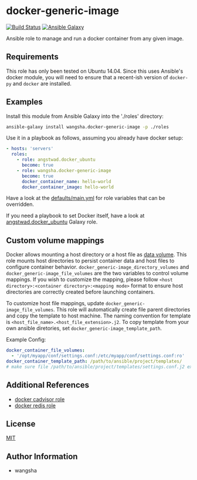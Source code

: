 docker-generic-image
============

[![Build Status](https://travis-ci.org/wangsha/docker-generic-image.svg?branch=master)](https://travis-ci.org/wangsha/docker-generic-image)
[![Ansible Galaxy](https://img.shields.io/badge/AnsibleGalaxy-wangsha.docker--generic--image-blue.svg)](https://galaxy.ansible.com/wangsha/docker-generic-image/)

Ansible role to manage and run a docker container from any given image.

Requirements
------------

This role has only been tested on Ubuntu 14.04. Since this uses Ansible's
docker module, you will need to ensure that a recent-ish version of `docker-py`
and `docker` are installed.

Examples
--------

Install this module from Ansible Galaxy into the './roles' directory:
```bash
ansible-galaxy install wangsha.docker-generic-image -p ./roles
```

Use it in a playbook as follows, assuming you already have docker setup:
```yaml
- hosts: 'servers'
  roles:
    - role: angstwad.docker_ubuntu
      become: true
    - role: wangsha.docker-generic-image
      become: true
      docker_container_name: hello-world
      docker_container_image: hello-world
```

Have a look at the [defaults/main.yml](defaults/main.yml) for role variables
that can be overridden.


If you need a playbook to set Docker itself, have a look at [angstwad.docker_ubuntu](https://github.com/angstwad/docker.ubuntu) Galaxy
role.


Custom volume mappings
----------------------
Docker allows mounting a host directory or a host file as [data volume](https://docs.docker.com/engine/userguide/containers/dockervolumes/).
This role mounts host directories to persist container data and host files to configure container behavior.
`docker_generic-image_directory_volumes` and `docker_generic-image_file_volumes` are the two variables to control volume mappings.
If you wish to customize the mapping, please follow `<host directory>:<container directory>:<mapping mode>` format
 to ensure host directories are correctly created before launching containers.
 
To customize host file mappings, update `docker_generic-image_file_volumes`. 
This role will automatically create file parent directories and copy the template 
to host machine. The naming convention for template is `<host_file_name>.<host_file_extension>.j2`.
To copy template from your own ansible diretories, set `docker_generic-image_template_path`.

Example Config:
```yaml
docker_container_file_volumes:
  - '/opt/myapp/conf/settings.conf:/etc/myapp/conf/settings.conf:ro'
docker_container_template_path: /path/to/ansible/project/templates/
# make sure file /path/to/ansible/project/templates/settings.conf.j2 exists. 
```

Additional References
---------------------
- [docker cadvisor role](https://galaxy.ansible.com/wangsha/docker-cadvisor/)
- [docker redis role](https://galaxy.ansible.com/wangsha/docker-redis/)

License
-------

[MIT](LICENSE.txt)

Author Information
------------------

- wangsha
